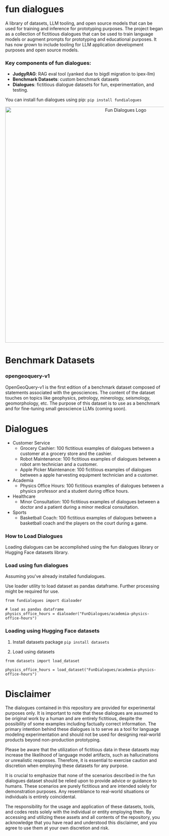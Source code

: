 # fun dialogues
A library of datasets, LLM tooling, and open source models that can be used for training and inference for prototyping purposes. The project began as a collection of fictitious dialogues that can be used to train language models or augment prompts for prototyping and educational purposes. It has now grown to include tooling for LLM application development purposes and open source models. 

### Key components of fun dialogues:
- **JudgyRAG**: RAG eval tool (yanked due to bigdl migration to ipex-llm)
- **Benchmark Datasets**: custom benchmark datasets
- **Dialogues**: fictitious dialogue datasets for fun, experimentation, and testing. 

You can install fun dialogues using pip: `pip install fundialogues`

<div align="center">
    <img src="https://github.com/eduand-alvarez/fun-dialogues/assets/57263404/1d8ce401-b595-442f-980c-8ae06ed9d4b2" alt="Fun Dialogues Logo" width="750"/>
</div>

# Benchmark Datasets

### opengeoquery-v1
OpenGeoQuery-v1 is the first edition of a benchmark dataset composed of statements associated with the geosciences. The content of the dataset touches on topics like geophysics, petrology, minerology, seismology, geomorphology, etc. The purpose of this dataset is to use as a benchmark and for fine-tuning small geoscience LLMs (coming soon).


# Dialogues
- Customer Service
  - Grocery Cashier: 100 fictitious examples of dialogues between a customer at a grocery store and the cashier.
  - Robot Maintenance: 100 fictitious examples of dialogues between a robot arm technician and a customer.
  - Apple Picker Maintenance: 100 fictitious examples of dialogues between a apple harvesting equipment technician and a customer.
- Academia
  - Physics Office Hours: 100 fictitious examples of dialogues between a physics professor and a student during office hours. 
- Healthcare
  - Minor Consultation: 100 fictitious examples of dialogues between a doctor and a patient during a minor medical consultation.
- Sports
  - Basketball Coach: 100 fictitious examples of dialogues between a basketball coach and the players on the court during a game.
 

### How to Load Dialogues

Loading dialogues can be accomplished using the fun dialogues library or Hugging Face datasets library. 

### Load using fun dialogues

Assuming you've already installed fundialogues.

Use loader utility to load dataset as pandas dataframe. Further processing might be required for use.
```
from fundialogues import dialoader

# load as pandas dataframe
physics_office_hours = dialoader("FunDialogues/academia-physics-office-hours")
```

### Loading using Hugging Face datasets

1. Install datasets package `pip install datasets`

2. Load using datasets
```
from datasets import load_dataset

physics_office_hours = load_dataset("FunDialogues/academia-physics-office-hours")
```

# Disclaimer

The dialogues contained in this repository are provided for experimental purposes only. It is important to note that these dialogues are assumed to be original work by a human and are entirely fictitious, despite the possibility of some examples including factually correct information. The primary intention behind these dialogues is to serve as a tool for language modeling experimentation and should not be used for designing real-world products beyond non-production prototyping.

Please be aware that the utilization of fictitious data in these datasets may increase the likelihood of language model artifacts, such as hallucinations or unrealistic responses. Therefore, it is essential to exercise caution and discretion when employing these datasets for any purpose.

It is crucial to emphasize that none of the scenarios described in the fun dialogues dataset should be relied upon to provide advice or guidance to humans. These scenarios are purely fictitious and are intended solely for demonstration purposes. Any resemblance to real-world situations or individuals is entirely coincidental.

The responsibility for the usage and application of these datasets, tools, and codes rests solely with the individual or entity employing them. By accessing and utilizing these assets and all contents of the repository, you acknowledge that you have read and understood this disclaimer, and you agree to use them at your own discretion and risk.
